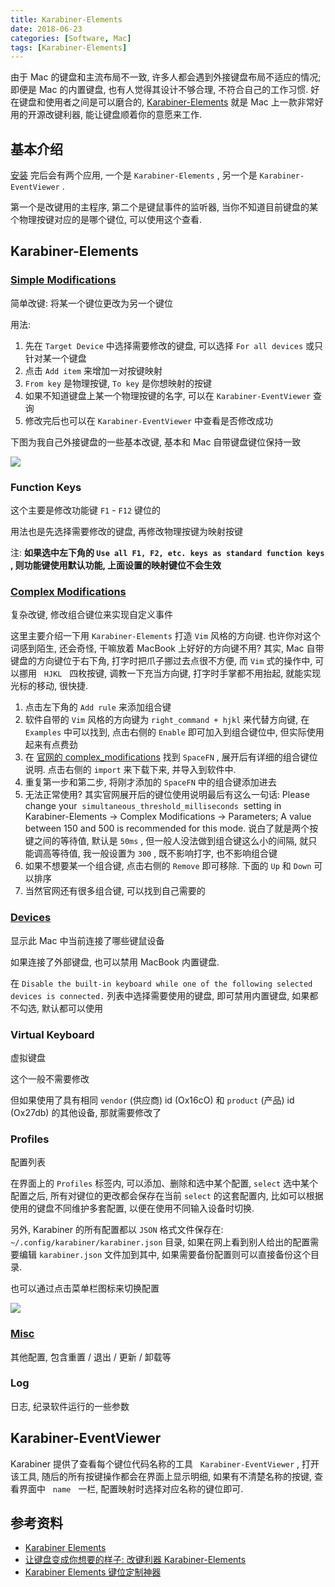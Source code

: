 ```yaml
---
title: Karabiner-Elements
date: 2018-06-23
categories: [Software, Mac]
tags: [Karabiner-Elements]
---
```


由于 Mac 的键盘和主流布局不一致, 许多人都会遇到外接键盘布局不适应的情况; 即便是 Mac 的内置键盘, 也有人觉得其设计不够合理, 不符合自己的工作习惯. 好在键盘和使用者之间是可以磨合的, [Karabiner-Elements](https://pqrs.org/osx/karabiner/) 就是 Mac 上一款非常好用的开源改键利器, 能让键盘顺着你的意愿来工作.

## 基本介绍

[安装](https://pqrs.org/osx/karabiner/document.html#usage) 完后会有两个应用, 一个是 `Karabiner-Elements` , 另一个是 `Karabiner-EventViewer` .

第一个是改键用的主程序, 第二个是键鼠事件的监听器, 当你不知道目前键盘的某个物理按键对应的是哪个键位, 可以使用这个查看.

## Karabiner-Elements

### [Simple Modifications](https://pqrs.org/osx/karabiner/document.html#configuration-simple-modifications)

简单改键: 将某一个键位更改为另一个键位

用法:

1. 先在 `Target Device` 中选择需要修改的键盘, 可以选择 `For all devices` 或只针对某一个键盘
2. 点击 `Add item` 来增加一对按键映射
3. `From key` 是物理按键, `To key` 是你想映射的按键
4. 如果不知道键盘上某一个物理按键的名字, 可以在 `Karabiner-EventViewer` 查询
5. 修改完后也可以在 `Karabiner-EventViewer` 中查看是否修改成功

下图为我自己外接键盘的一些基本改键, 基本和 Mac 自带键盘键位保持一致

![](/img/mac/026.png)

### Function Keys

这个主要是修改功能键 `F1` - `F12` 键位的

用法也是先选择需要修改的键盘, 再修改物理按键为映射按键

注: **如果选中左下角的 `Use all F1, F2, etc. keys as standard function keys` , 则功能键使用默认功能, 上面设置的映射键位不会生效**

### [Complex Modifications](https://pqrs.org/osx/karabiner/document.html#configuration-complex-modifications)

复杂改键, 修改组合键位来实现自定义事件

这里主要介绍一下用 `Karabiner-Elements` 打造 `Vim` 风格的方向键. 也许你对这个词感到陌生, 还会奇怪, 干嘛放着 MacBook 上好好的方向键不用? 其实, Mac 自带键盘的方向键位于右下角, 打字时把爪子挪过去点很不方便, 而 `Vim` 式的操作中, 可以挪用   `HJKL`   四枚按键, 调教一下充当方向键, 打字时手掌都不用抬起, 就能实现光标的移动, 很快捷.

1. 点击左下角的 `Add rule` 来添加组合键
2. 软件自带的 `Vim` 风格的方向键为 `right_command + hjkl` 来代替方向键, 在 `Examples` 中可以找到, 点击右侧的 `Enable` 即可加入到组合键位中, 但实际使用起来有点费劲
3. 在 [官网的 complex_modifications](https://ke-complex-modifications.pqrs.org/#spacefn) 找到 `SpaceFN` , 展开后有详细的组合键位说明. 点击右侧的 `import` 来下载下来, 并导入到软件中.
4. 重复第一步和第二步, 将刚才添加的 `SpaceFN` 中的组合键添加进去
5. 无法正常使用? 其实官网展开后的键位使用说明最后有这么一句话: Please change your  `simultaneous_threshold_milliseconds`  setting in Karabiner-Elements → Complex Modifications → Parameters; A value between 150 and 500 is recommended for this mode. 说白了就是两个按键之间的等待值, 默认是 `50ms` , 但一般人没法做到组合键这么小的间隔, 就只能调高等待值, 我一般设置为 `300` , 既不影响打字, 也不影响组合键
6. 如果不想要某一个组合键, 点击右侧的 `Remove` 即可移除. 下面的 `Up` 和 `Down` 可以排序
7. 当然官网还有很多组合键, 可以找到自己需要的

### [Devices](https://pqrs.org/osx/karabiner/document.html#configuration-devices)

显示此 Mac 中当前连接了哪些键鼠设备

如果连接了外部键盘, 也可以禁用 MacBook 内置键盘.

在 `Disable the built-in keyboard while one of the following selected devices is connected.` 列表中选择需要使用的键盘, 即可禁用内置键盘, 如果都不勾选, 默认都可以使用

### Virtual Keyboard

虚拟键盘

这个一般不需要修改

但如果使用了具有相同 `vendor` (供应商) id (Ox16cO) 和 `product` (产品) id (Ox27db) 的其他设备, 那就需要修改了

### Profiles

配置列表

在界面上的 `Profiles` 标签内, 可以添加、删除和选中某个配置, `select` 选中某个配置之后, 所有对键位的更改都会保存在当前 `select` 的这套配置内, 比如可以根据使用的键盘不同维护多套配置, 以便在使用不同输入设备时切换.

另外, Karabiner 的所有配置都以 `JSON` 格式文件保存在: `~/.config/karabiner/karabiner.json` 目录, 如果在网上看到别人给出的配置需要编辑 `karabiner.json` 文件加到其中, 如果需要备份配置则可以直接备份这个目录.

也可以通过点击菜单栏图标来切换配置

![](/img/mac/027.png)

### [Misc](https://pqrs.org/osx/karabiner/document.html#quit)

其他配置, 包含重置 / 退出 / 更新 / 卸载等

### Log

日志, 纪录软件运行的一些参数

## Karabiner-EventViewer

Karabiner 提供了查看每个键位代码名称的工具   `Karabiner-EventViewer` , 打开该工具, 随后的所有按键操作都会在界面上显示明细, 如果有不清楚名称的按键, 查看界面中   `name`   一栏, 配置映射时选择对应名称的键位即可.

## 参考资料

- [Karabiner Elements](https://pqrs.org/osx/karabiner/document.html)
- [让键盘变成你想要的样子: 改键利器 Karabiner-Elements](https://sspai.com/post/42921s)
- [Karabiner Elements 键位定制神器](https://www.jianshu.com/p/47d5de7f12bc)
